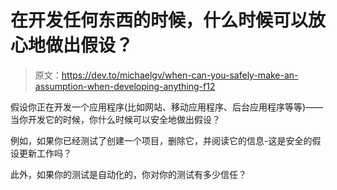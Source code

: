 # 在开发任何东西的时候，什么时候可以放心地做出假设？

> 原文：<https://dev.to/michaelgv/when-can-you-safely-make-an-assumption-when-developing-anything-f12>

假设你正在开发一个应用程序(比如网站、移动应用程序、后台应用程序等等)——当你开发它的时候，你什么时候可以安全地做出假设？

例如，如果你已经测试了创建一个项目，删除它，并阅读它的信息-这是安全的假设更新工作吗？

此外，如果你的测试是自动化的，你对你的测试有多少信任？